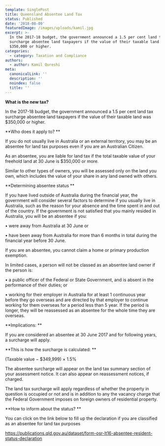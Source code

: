 ```yaml
---
template: SinglePost
title: Queensland Absentee Land Tax
status: Published
date: '2018-08-09'
featuredImage: /images/uploads/kamil.jpg
excerpt: >-
  In the 2017-18 budget, the government announced a 1.5 per cent land tax
  surcharge absentee land taxpayers if the value of their taxable land was
  $350,000 or higher.
categories:
  - category: Taxation and Compliance
authors:
  - author: Kamil Qureshi
meta:
  canonicalLink: ''
  description: ''
  noindex: false
  title: ''
---
```

**What is the new tax?**

In the 2017-18 budget, the government announced a 1.5 per cent land tax surcharge absentee land taxpayers if the value of their taxable land was $350,000 or higher.

**Who does it apply to?**

If you do not usually live in Australia or an external territory, you may be an absentee for land tax purposes even if you are an Australian Citizen.

As an absentee, you are liable for land tax if the total taxable value of your freehold land at 30 June is $350,000 or more.

Similar to other types of owners, you will be assessed only on the land you own, which includes the value of your share in any land owned with others.

**Determining absentee status**

If you have lived outside of Australia during the financial year, the government will consider several factors to determine if you usually live in Australia, such as the reason for your absence and the time spent in and out of the country. If the government is not satisfied that you mainly resided in Australia, you will be an absentee if you:

• were away from Australia at 30 June or

• have been away from Australia for more than 6 months in total during the financial year before 30 June.

If you are an absentee, you cannot claim a home or primary production exemption.

In limited cases, a person will not be classed as an absentee land owner if the person is:

• a public officer of the Federal or State Government, and is absent in the performance of their duties; or

• working for their employer in Australia for at least 1 continuous year before they go overseas and are directed by that employer to continue working for them overseas for a period less than 5 year. If the period is longer, they will be reassessed as an absentee for the whole time they are overseas.

**Implications:**

If you are considered an absentee at 30 June 2017 and for following years, a surcharge will apply.

**This is how the surcharge is calculated:**

(Taxable value − $349,999) × 1.5%

The absentee surcharge will appear on the land tax summary section of your assessment notice. It can also appear on reassessment notices, if charged.

The land tax surcharge will apply regardless of whether the property in question is occupied or not and is in addition to any the vacancy charge that the Federal Government imposes on foreign owners of residential property.

**How to inform about the status?**

You can click on the link below to fill up the declaration if you are classified as an absentee for land tax purposes

[https://publications.qld.gov.au/dataset/form-osr-lt16-absentee-resident-status-declaration ](https://publications.qld.gov.au/dataset/form-osr-lt16-absentee-resident-status-declaration)
